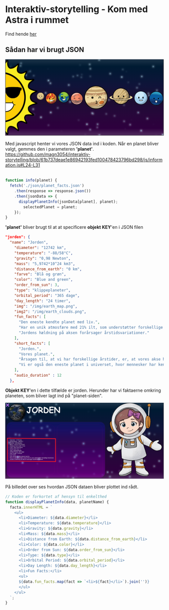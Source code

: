 <!-- 
    * tilpasset device 
    * 
-->

# Interaktiv-storytelling - Kom med Astra i rummet

Find hende [her](https://storytelling.mdamsgaard.dk/)

## Sådan har vi brugt JSON

![Planeterne i rummet](img/json-output.png)

Med javascript henter vi vores JSON data ind i koden. Når en planet bliver valgt, gemmes den i parameteren **'planet'**.  
https://github.com/magn3054/interaktiv-storytelling/blob/61b737deae1e86942193fed100478423796bd298/js/information.js#L24-L31
```Javascript

function info(planet) {
  fetch('./json/planet_facts.json')
    .then(response => response.json())
    .then(jsonData => {
      displayPlanetInfo(jsonData[planet], planet);
        selectedPlanet = planet;
    });
}
```

**'planet'** bliver brugt til at at specificere **objekt KEY**'en i JSON filen 

```JSON
"jorden": {
  "name": "Jorden",
    "diameter": "12742 km",
    "temperature": "-88/58°C",
    "gravity": "0,98 Newton",
    "mass": "5,9742*10^24 km3",
    "distance_from_earth": "0 km",
    "farve": "Blå og grøn",
    "color": "Blue and green",
    "order_from_sun": 3,
    "type": "klippeplaneter",
    "orbital_period": "365 dage",
    "day_length": "24 timer",
    "img": "/img/earth_map.png",
    "img2": "/img/earth_clouds.png",
    "fun_facts": [
      "Den eneste kendte planet med liv.",
      "Har en unik atmosfære med 21% ilt, som understøtter forskellige livsformer.",
      "Jordens hældning på aksen forårsager årstidsvariationer."
    ],
    "short_facts": [
      "Jorden.", 
      "Vores planet.", 
      "Årsagen til, at vi har forskellige årstider, er, at vores akse hælder en smule til siden.", 
      "Vi er også den eneste planet i universet, hvor mennesker har kendskab til liv."
    ],
    "audio_duration" : 12
  },
```

**Objekt KEY**'en i dette tilfælde er jorden. Herunder har vi faktaerne omkring planeten, som bliver lagt ind på "planet-siden". 

![Fakta omkring jorden](img/json-fakta.png)

På billedet over ses hvordan JSON dataen bliver plottet ind rådt. 

```javascript
// Koden er forkortet af hensyn til enkelthed
function displayPlanetInfo(data, planetName) {
  facta.innerHTML = `
    <ul>
      <li>Diameter: ${data.diameter}</li>
      <li>Temperature: ${data.temperature}</li>
      <li>Gravity: ${data.gravity}</li>
      <li>Mass: ${data.mass}</li>
      <li>Distance from Earth: ${data.distance_from_earth}</li>
      <li>Color: ${data.color}</li>
      <li>Order from Sun: ${data.order_from_sun}</li>
      <li>Type: ${data.type}</li>
      <li>Orbital Period: ${data.orbital_period}</li>
      <li>Day Length: ${data.day_length}</li>
      <li>Fun Facts:</li>
      <ul>
      ${data.fun_facts.map(fact => `<li>${fact}</li>`).join('')}
      </ul>
    </ul>
  `;
}
```


<!-- keys bliver brugt til forskellige ting 
img bliver brugt
audio duration bliver også brugt med beregninger i forbindelse med
short facts som bliver hakket op -->